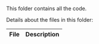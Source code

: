 This folder contains all the code.  
  
Details about the files in this folder:
  
File | Description
---|---------------------------------------------------------------------
  
